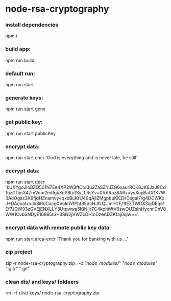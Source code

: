 # node-rsa-cryptography

### install dependencies
npm i 

### build app: 
npm run build

### default run: 
npm run start

### generate keys: 
npm run start gene

### get public key: 
npm run start publicKey

### encrypt data: 
npm run start encr 'God is everything and is never late, be still'

### decrypt data: 
npm run start decr 'kUXYgoJIoBZQ501N7Ee4XP2W3ftCtd3u2ZaSZYJZG6xaurRCK8JK6JzJ8Cd1uzGDmX4ZmVom2mRgkXeP8tufSyLL6sYv+0AARoz8A6+xysXoyBaGGK7W3AeOgas3X9fjdHZnamvy+qxxBuKrU49qAjlZMgpbuKKZHCsgaI7rg4DCWKoJ+DAooal+xJx8iRdCxcg0VoIeWtPht85dcHJfLQUmirOF/1tEZTWDX3ojDEqe1Ef7JQW93zGVEjENXLLY3Utpwwa5KiNIjr7C4kphWtV6swOUZsInHycmiDnV8WW1CvbSNDyE16895IG+3SN2jVWZcDHmDzeADZKfaj0qlw=='

### encrypt data with remote public key data: 
npm run start arca-encr 'Thank you for banking with us ...'

### zip project
zip -r node-rsa-cryptography.zip . -x "*node_modules/*" "*node_modules" "*.git/*" "*.git"

### clean dis/ and keys/ foldeers
rm -rf dist/ keys/ node-rsa-cryptography.zip